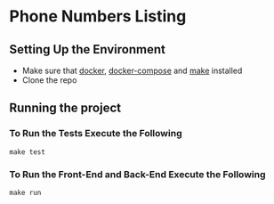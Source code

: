 # Phone Numbers Listing
## Setting Up the Environment
* Make sure that [docker](https://docs.docker.com/engine/install/), [docker-compose](https://docs.docker.com/compose/install/) and [make](https://www.gnu.org/software/make/) installed
* Clone the repo
## Running the project
### To Run the Tests Execute the Following
``` make test ```
### To Run the Front-End and Back-End Execute the Following
``` make run ```

